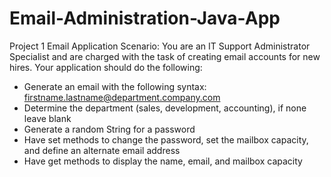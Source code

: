 # Email-Administration-Java-App

Project 1
Email Application
Scenario: You are an IT Support Administrator Specialist and are charged with the task of creating email accounts for new hires.
Your application should do the following:
* Generate an email with the following syntax: firstname.lastname@department.company.com
* Determine the department (sales, development, accounting), if none leave blank
* Generate a random String for a password
* Have set methods to change the password, set the mailbox capacity, and define an alternate email address
* Have get methods to display the name, email, and mailbox capacity
